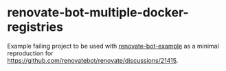 # renovate-bot-multiple-docker-registries

Example failing project to be used with [renovate-bot-example](https://github.com/ChrisSamo632/renovate-bot-example) as a minimal reproduction for <https://github.com/renovatebot/renovate/discussions/21415>.
